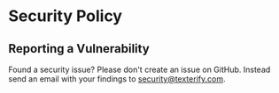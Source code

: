 # Security Policy

## Reporting a Vulnerability

Found a security issue? Please don't create an issue on GitHub. Instead send an email with your findings to security@texterify.com.
